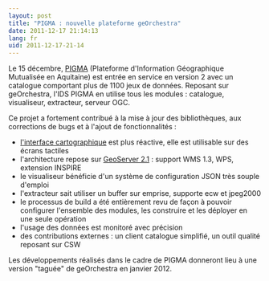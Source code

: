 ```yaml
---
layout: post
title: "PIGMA : nouvelle plateforme geOrchestra"
date: 2011-12-17 21:14:13
lang: fr
uid: 2011-12-17-21-14
---
```


Le 15 décembre, <a href="https://www.pigma.org/">PIGMA</a> (Plateforme d'Information Géographique Mutualisée en Aquitaine) est entrée en service en version 2 avec un catalogue comportant plus de 1100 jeux de données. Reposant sur geOrchestra, l'IDS PIGMA en utilise tous les modules : catalogue, visualiseur, extracteur, serveur OGC. 

<!--more-->

Ce projet a fortement contribué à la mise à jour des bibliothèques, aux corrections de bugs et à l'ajout de fonctionnalités :
<ul>
<li><a href="https://www.pigma.org/mapfishapp/">l'interface cartographique</a> est plus réactive, elle est utilisable sur des écrans tactiles</li>
<li>l'architecture repose sur <a href="https://blog.geoserver.org/2011/10/07/geoserver-2-1-2-release/">GeoServer 2.1</a> : support WMS 1.3, WPS, extension INSPIRE</li>
<li>le visualiseur bénéficie d'un système de configuration JSON très souple d'emploi</li>
<li>l'extracteur sait utiliser un buffer sur emprise, supporte ecw et jpeg2000</li>
<li>le processus de build a été entièrement revu de façon à pouvoir configurer l'ensemble des modules, les construire et les déployer en une seule opération</li>
<li>l'usage des données est monitoré avec précision</li>
<li>des contributions externes : un client catalogue simplifié, un outil qualité reposant sur CSW</li>
</ul>

Les développements réalisés dans le cadre de PIGMA donneront lieu à une version &quot;taguée&quot; de geOrchestra en janvier 2012.
